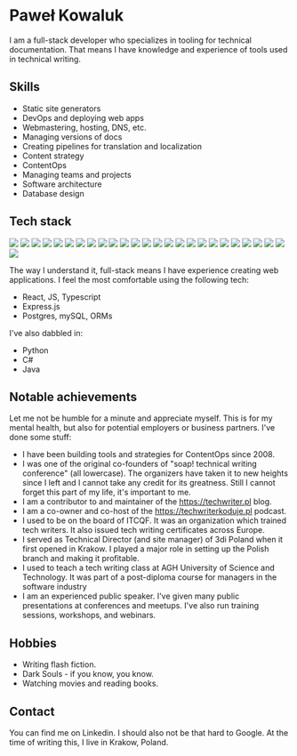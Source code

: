 # Paweł Kowaluk

I am a full-stack developer who specializes in tooling for technical
documentation. That means I have knowledge and experience of tools used in
technical writing.

## Skills

- Static site generators
- DevOps and deploying web apps
- Webmastering, hosting, DNS, etc.
- Managing versions of docs
- Creating pipelines for translation and localization
- Content strategy
- ContentOps
- Managing teams and projects
- Software architecture
- Database design

## Tech stack

<p>
  <img src="https://img.shields.io/badge/typescript-3178C6?style=for-the-badge&logo=typescript&logoColor=white"/>
  <img src="https://img.shields.io/badge/react-61DAFB?style=for-the-badge&logo=react&logoColor=black"/>
  <img src="https://img.shields.io/badge/next.js-000000?style=for-the-badge&logo=nextdotjs&logoColor=white"/>
  <img src="https://img.shields.io/badge/node.js-5FA04E?style=for-the-badge&logo=node.js&logoColor=white"/>
  <img src="https://img.shields.io/badge/express.js-3A33D1?style=for-the-badge&logo=express&logoColor=white"/>
  <img src="https://img.shields.io/badge/docusaurus-3ECC5F?style=for-the-badge&logo=docusaurus&logoColor=white"/>
  <img src="https://img.shields.io/badge/DITA-1793D1?style=for-the-badge&logo=dita&logoColor=white"/>
  <img src="https://img.shields.io/badge/GitHub_Actions-2088FF?style=for-the-badge&logo=github-actions&logoColor=white"/>
  <img src="https://img.shields.io/badge/PostgreSQL-316192?style=for-the-badge&logo=postgresql&logoColor=white"/>
  <img src="https://img.shields.io/badge/SQLite-07405E?style=for-the-badge&logo=sqlite&logoColor=white"/>
  <img src="https://img.shields.io/badge/Supabase-181818?style=for-the-badge&logo=supabase&logoColor=white"/>
  <img src="https://img.shields.io/badge/Docker-2CA5E0?style=for-the-badge&logo=docker&logoColor=white"/>
  <img src="https://img.shields.io/badge/Markdown-000000?style=for-the-badge&logo=markdown&logoColor=white"/>
  <img src="https://img.shields.io/badge/HTML5-E34F26?style=for-the-badge&logo=html5&logoColor=white"/>
  <img src="https://img.shields.io/badge/JavaScript-323330?style=for-the-badge&logo=javascript&logoColor=F7DF1E"/>
  <img src="https://img.shields.io/badge/Python-FFD43B?style=for-the-badge&logo=python&logoColor=blue"/>
  <img src="https://img.shields.io/badge/Linux-FCC624?style=for-the-badge&logo=linux&logoColor=black"/>
  <img src="https://img.shields.io/badge/GitHub-100000?style=for-the-badge&logo=github&logoColor=white"/>
  <img src="https://img.shields.io/badge/GIT-E44C30?style=for-the-badge&logo=git&logoColor=white"/>
  <img src="https://img.shields.io/badge/-Stackoverflow-FE7A16?style=for-the-badge&logo=stack-overflow&logoColor=white"/>
  <img src="https://img.shields.io/badge/Wikipedia-%23000000.svg?style=for-the-badge&logo=wikipedia&logoColor=white"/>
  <img src="https://img.shields.io/badge/tailwindcss-%2338B2AC.svg?style=for-the-badge&logo=tailwind-css&logoColor=white"/>
  <img src="https://img.shields.io/badge/css3-%231572B6.svg?style=for-the-badge&logo=css3&logoColor=white"/>
  <img src="https://img.shields.io/badge/html5-%23E34F26.svg?style=for-the-badge&logo=html5&logoColor=white"/>
  <img src="https://img.shields.io/badge/shell_script-%23121011.svg?style=for-the-badge&logo=gnu-bash&logoColor=white"/>
  <img src="https://img.shields.io/badge/c%23-%23121011.svg?style=for-the-badge&logo=&logoColor=white"/>
</p>

The way I understand it, full-stack means I have experience creating web
applications. I feel the most comfortable using the following tech:

- React, JS, Typescript
- Express.js
- Postgres, mySQL, ORMs

I've also dabbled in:

- Python
- C#
- Java

## Notable achievements

Let me not be humble for a minute and appreciate myself. This is for my mental
health, but also for potential employers or business partners. I've done some
stuff:

- I have been building tools and strategies for ContentOps since 2008.
- I was one of the original co-founders of "soap! technical writing conference"
  (all lowercase). The organizers have taken it to new heights since I left and
  I cannot take any credit for its greatness. Still I cannot forget this part of
  my life, it's important to me.
- I am a contributor to and maintainer of the https://techwriter.pl blog.
- I am a co-owner and co-host of the https://techwriterkoduje.pl podcast.
- I used to be on the board of ITCQF. It was an organization which trained tech
  writers. It also issued tech writing certificates across Europe.
- I served as Technical Director (and site manager) of 3di Poland when it first
  opened in Krakow. I played a major role in setting up the Polish branch and
  making it profitable.
- I used to teach a tech writing class at AGH University of Science and
  Technology. It was part of a post-diploma course for managers in the software
  industry
- I am an experienced public speaker. I've given many public presentations at
  conferences and meetups. I've also run training sessions, workshops, and
  webinars.

## Hobbies

- Writing flash fiction.
- Dark Souls - if you know, you know.
- Watching movies and reading books.

## Contact

You can find me on Linkedin. I should also not be that hard to Google. At the
time of writing this, I live in Krakow, Poland.
